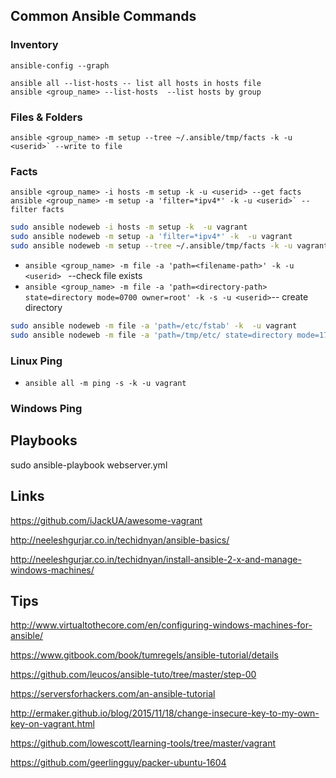 ## Common Ansible Commands

### Inventory

```
ansible-config --graph

ansible all --list-hosts -- list all hosts in hosts file
ansible <group_name> --list-hosts  --list hosts by group
```

### Files & Folders

```
ansible <group_name> -m setup --tree ~/.ansible/tmp/facts -k -u <userid>` --write to file 
```

### Facts 

```
ansible <group_name> -i hosts -m setup -k -u <userid> --get facts 
ansible <group_name> -m setup -a 'filter=*ipv4*' -k -u <userid>` --filter facts 
```









```bash
sudo ansible nodeweb -i hosts -m setup -k  -u vagrant
sudo ansible nodeweb -m setup -a 'filter=*ipv4*' -k  -u vagrant
sudo ansible nodeweb -m setup --tree ~/.ansible/tmp/facts -k -u vagrant
```

- `ansible <group_name> -m file -a 'path=<filename-path>' -k -u <userid> ` --check file exists
- `ansible <group_name> -m file -a 'path=<directory-path> state=directory mode=0700 owner=root' -k -s -u <userid>`-- create directory


```bash
sudo ansible nodeweb -m file -a 'path=/etc/fstab' -k  -u vagrant
sudo ansible nodeweb -m file -a 'path=/tmp/etc/ state=directory mode=1755 owner=root' -k -s -u vagrant
```

### Linux Ping

- `ansible all -m ping -s -k -u vagrant`

### Windows Ping


## Playbooks

sudo ansible-playbook webserver.yml



## Links 
https://github.com/iJackUA/awesome-vagrant

http://neeleshgurjar.co.in/techidnyan/ansible-basics/

http://neeleshgurjar.co.in/techidnyan/install-ansible-2-x-and-manage-windows-machines/




## Tips
http://www.virtualtothecore.com/en/configuring-windows-machines-for-ansible/

https://www.gitbook.com/book/tumregels/ansible-tutorial/details     

https://github.com/leucos/ansible-tuto/tree/master/step-00       

https://serversforhackers.com/an-ansible-tutorial       


http://ermaker.github.io/blog/2015/11/18/change-insecure-key-to-my-own-key-on-vagrant.html

https://github.com/lowescott/learning-tools/tree/master/vagrant

https://github.com/geerlingguy/packer-ubuntu-1604